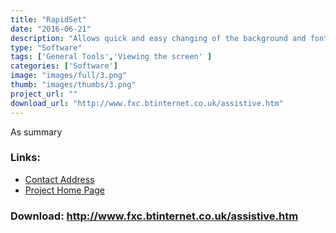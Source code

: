 ```yaml
---
title: "RapidSet"
date: "2016-06-21"
description: "Allows quick and easy changing of the background and font colours, without having to go through the Screen Properties dialogs."
type: "Software"
tags: ['General Tools','Viewing the screen' ]
categories: ['Software']
image: "images/full/3.png"
thumb: "images/thumbs/3.png"
project_url: ""
download_url: "http://www.fxc.btinternet.co.uk/assistive.htm"
---
```

As summary

### Links:
- <a href="mailto:fxc@btinternet.com">Contact Address</a>
- <a href="http://www.fxc.btinternet.co.uk/assistive.htm">Project Home Page</a>

### Download: http://www.fxc.btinternet.co.uk/assistive.htm 